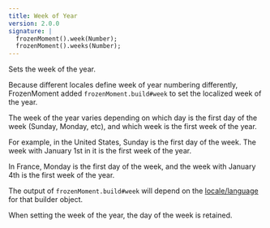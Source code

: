 ```yaml
---
title: Week of Year
version: 2.0.0
signature: |
  frozenMoment().week(Number);
  frozenMoment().weeks(Number);
---
```



Sets the week of the year.

Because different locales define week of year numbering differently, FrozenMoment added `frozenMoment.build#week` to set the localized week of the year.

The week of the year varies depending on which day is the first day of the week (Sunday, Monday, etc), and which week is the first week of the year.

For example, in the United States, Sunday is the first day of the week. The week with January 1st in it is the first week of the year.

In France, Monday is the first day of the week, and the week with January 4th is the first week of the year.

The output of `frozenMoment.build#week` will depend on the [locale/language](#/i18n) for that builder object.

When setting the week of the year, the day of the week is retained.
